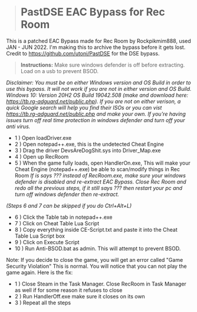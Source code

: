 > # **PastDSE EAC Bypass for Rec Room**
This is a patched EAC Bypass made for Rec Room by Rockpikmim888, used JAN - JUN 2022. I'm making this to archive the bypass before it gets lost. Credit to https://github.com/utoni/PastDSE for the DSE bypass.

> **Instructions:**
Make sure windows defender is off before extracting. Load on a usb to prevent BSOD.

*Disclaimer: You must be on either Windows version and OS Build in order to use this bypass. It will not work if you are not in either version and OS Build.
Windows 10: Version 20H2 OS Build 19042.508 (make and download here: https://tb.rg-adguard.net/public.php). If you are not on either verison, a quick Google search will help you find their ISOs or you can vist https://tb.rg-adguard.net/public.php and make your own. If you're having issues turn off real time protection in windows defender and turn off your anti virus.*

- 1 ) Open loadDriver.exe
- 2 ) Open notepad++.exe, this is the undetected Cheat Engine
- 3 ) Drag the driver DevsAreDogShit.sys into Driver_Map.exe
- 4 ) Open up RecRoom
- 5 ) When the game fully loads, open HandlerOn.exe, This will make your Cheat Engine (notepad++.exe) be able to scan/modify things in Rec Room
	*If is says ??? instead of RecRoom.exe, make sure your windows defender is disabled and re-extract EAC Bypass.*
	*Close Rec Room and redo all the previous steps, if it still says ??? then restart your pc and turn off windows defender then re-extract.*
  
*(Steps 6 and 7 can be skipped if you do Ctrl+Alt+L)*

- 6 ) Click the Table tab in notepad++.exe
- 7 ) Click on Cheat Table Lua Script
- 8 ) Copy everything inside CE-Script.txt and paste it into the Cheat Table Lua Script box
- 9 ) Click on Execute Script
- 10 ) Run Anti-BSOD.bat as admin. This will attempt to prevent BSOD.

Note: If you decide to close the game, you will get an error called "Game Security Violation" This is normal. You will notice that you can not play the game again.
Here is the fix:

- 1 ) Close Steam in the Task Manager. Close RecRoom in Task Manager as well if for some reason it refuses to close
- 2 ) Run HandlerOff.exe make sure it closes on its own
- 3 ) Repeat all the steps
